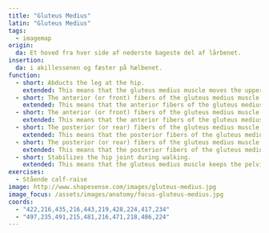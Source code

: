 ```yaml
---
title: "Gluteus Medius"
latin: "Gluteus Medius"
tags:
  - imagemap
origin: 
  da: Et hoved fra hver side af nederste bageste del af lårbenet.
insertion: 
  da: i akillessenen og fæster på hælbenet.
function: 
  - short: Abducts the leg at the hip.
    extended: This means that the gluteus medius muscle moves the upper leg outward to the side away from the vertical midline of the body (i.e. the action of spreading your legs to the side).
  - short: The anterior (or front) fibers of the gluteus medius muscle medially rotate the upper leg.
    extended: This means that the anterior fibers of the gluteus medius muscle rotate the upper leg inward around the axis of the bone (i.e. rotate the upper leg toward the vertical midline of the body).
  - short: The anterior (or front) fibers of the gluteus medius muscle flex the leg at the hip.
    extended: This means that the anterior fibers of the gluteus medius muscle bend the hip joint such that there is a decrease in the angle between the upper leg and the torso.
  - short: The posterior (or rear) fibers of the gluteus medius muscle laterally rotate the upper leg.
    extended: This means that the posterior fibers of the gluteus medius muscle rotate the upper leg outward around the axis of the bone (i.e. rotate the upper leg away from the vertical midline of the body).
  - short: The posterior (or rear) fibers of the gluteus medius muscle extend the leg at the hip.
    extended: This means that the posterior fibers of the gluteus medius muscle straighten the hip joint such that there is an increase in the angle between the upper leg and the torso.
  - short: Stabilizes the hip joint during walking.
    extended: This means that the gluteus medius muscle keeps the pelvis level when the leg on the opposite side of the body lifts off the ground during walking.
exercises:
  - Stående calf-raise
image: http://www.shapesense.com/images/gluteus-medius.jpg
image_focus: /assets/images/anatomy/focus-gluteus-medius.jpg
coords:
  - "422,216,435,216,443,219,428,224,417,234"
  - "497,235,491,215,481,216,471,218,486,224"
---
```

